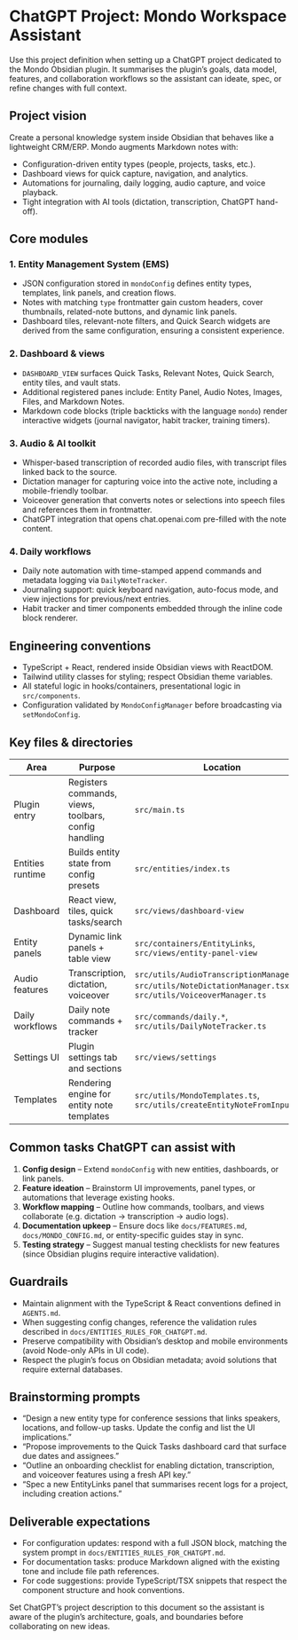 # ChatGPT Project: Mondo Workspace Assistant

Use this project definition when setting up a ChatGPT project dedicated to the Mondo Obsidian plugin. It summarises the plugin’s goals, data model, features, and collaboration workflows so the assistant can ideate, spec, or refine changes with full context.

## Project vision

Create a personal knowledge system inside Obsidian that behaves like a lightweight CRM/ERP. Mondo augments Markdown notes with:

- Configuration-driven entity types (people, projects, tasks, etc.).
- Dashboard views for quick capture, navigation, and analytics.
- Automations for journaling, daily logging, audio capture, and voice playback.
- Tight integration with AI tools (dictation, transcription, ChatGPT hand-off).

## Core modules

### 1. Entity Management System (EMS)
- JSON configuration stored in `mondoConfig` defines entity types, templates, link panels, and creation flows.
- Notes with matching `type` frontmatter gain custom headers, cover thumbnails, related-note buttons, and dynamic link panels.
- Dashboard tiles, relevant-note filters, and Quick Search widgets are derived from the same configuration, ensuring a consistent experience.

### 2. Dashboard & views
- `DASHBOARD_VIEW` surfaces Quick Tasks, Relevant Notes, Quick Search, entity tiles, and vault stats.
- Additional registered panes include: Entity Panel, Audio Notes, Images, Files, and Markdown Notes.
- Markdown code blocks (triple backticks with the language `mondo`) render interactive widgets (journal navigator, habit tracker, training timers).

### 3. Audio & AI toolkit
- Whisper-based transcription of recorded audio files, with transcript files linked back to the source.
- Dictation manager for capturing voice into the active note, including a mobile-friendly toolbar.
- Voiceover generation that converts notes or selections into speech files and references them in frontmatter.
- ChatGPT integration that opens chat.openai.com pre-filled with the note content.

### 4. Daily workflows
- Daily note automation with time-stamped append commands and metadata logging via `DailyNoteTracker`.
- Journaling support: quick keyboard navigation, auto-focus mode, and view injections for previous/next entries.
- Habit tracker and timer components embedded through the inline code block renderer.

## Engineering conventions

- TypeScript + React, rendered inside Obsidian views with ReactDOM.
- Tailwind utility classes for styling; respect Obsidian theme variables.
- All stateful logic in hooks/containers, presentational logic in `src/components`.
- Configuration validated by `MondoConfigManager` before broadcasting via `setMondoConfig`.

## Key files & directories

| Area | Purpose | Location |
| --- | --- | --- |
| Plugin entry | Registers commands, views, toolbars, config handling | `src/main.ts` |
| Entities runtime | Builds entity state from config presets | `src/entities/index.ts` |
| Dashboard | React view, tiles, quick tasks/search | `src/views/dashboard-view` |
| Entity panels | Dynamic link panels + table view | `src/containers/EntityLinks`, `src/views/entity-panel-view` |
| Audio features | Transcription, dictation, voiceover | `src/utils/AudioTranscriptionManager.ts`, `src/utils/NoteDictationManager.tsx`, `src/utils/VoiceoverManager.ts` |
| Daily workflows | Daily note commands + tracker | `src/commands/daily.*`, `src/utils/DailyNoteTracker.ts` |
| Settings UI | Plugin settings tab and sections | `src/views/settings` |
| Templates | Rendering engine for entity note templates | `src/utils/MondoTemplates.ts`, `src/utils/createEntityNoteFromInput.ts` |

## Common tasks ChatGPT can assist with

1. **Config design** – Extend `mondoConfig` with new entities, dashboards, or link panels.
2. **Feature ideation** – Brainstorm UI improvements, panel types, or automations that leverage existing hooks.
3. **Workflow mapping** – Outline how commands, toolbars, and views collaborate (e.g. dictation → transcription → audio logs).
4. **Documentation upkeep** – Ensure docs like `docs/FEATURES.md`, `docs/MONDO_CONFIG.md`, or entity-specific guides stay in sync.
5. **Testing strategy** – Suggest manual testing checklists for new features (since Obsidian plugins require interactive validation).

## Guardrails

- Maintain alignment with the TypeScript & React conventions defined in `AGENTS.md`.
- When suggesting config changes, reference the validation rules described in `docs/ENTITIES_RULES_FOR_CHATGPT.md`.
- Preserve compatibility with Obsidian’s desktop and mobile environments (avoid Node-only APIs in UI code).
- Respect the plugin’s focus on Obsidian metadata; avoid solutions that require external databases.

## Brainstorming prompts

- “Design a new entity type for conference sessions that links speakers, locations, and follow-up tasks. Update the config and list the UI implications.”
- “Propose improvements to the Quick Tasks dashboard card that surface due dates and assignees.”
- “Outline an onboarding checklist for enabling dictation, transcription, and voiceover features using a fresh API key.”
- “Spec a new EntityLinks panel that summarises recent logs for a project, including creation actions.”

## Deliverable expectations

- For configuration updates: respond with a full JSON block, matching the system prompt in `docs/ENTITIES_RULES_FOR_CHATGPT.md`.
- For documentation tasks: produce Markdown aligned with the existing tone and include file path references.
- For code suggestions: provide TypeScript/TSX snippets that respect the component structure and hook conventions.

Set ChatGPT’s project description to this document so the assistant is aware of the plugin’s architecture, goals, and boundaries before collaborating on new ideas.
